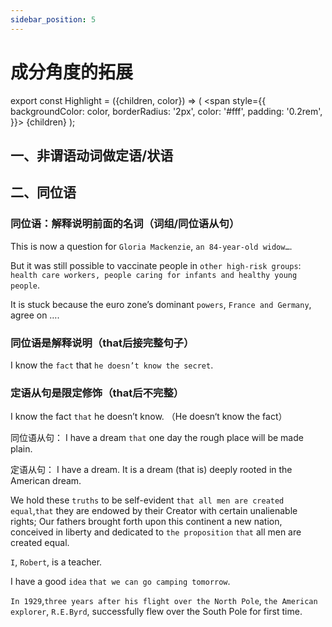 ```yaml
---
sidebar_position: 5
---
```


# 成分角度的拓展

export const Highlight = ({children, color}) => (
  <span
    style={{
      backgroundColor: color,
      borderRadius: '2px',
      color: '#fff',
      padding: '0.2rem',
    }}>
    {children}
  </span>
);

## 一、非谓语动词做定语/状语
## 二、同位语

### 同位语：解释说明前面的名词（词组/同位语从句）

This is now a question for `Gloria Mackenzie`, `an 84-year-old widow…`.

But it was still possible to vaccinate people in `other high-risk groups`: `health care workers, people caring for infants and healthy young people`.

It is stuck because the euro zone’s dominant `powers`, `France and Germany`, agree on ….

### 同位语是解释说明（that后接完整句子）

I know the `fact` that `he doesn’t know the secret`.

### 定语从句是限定修饰（that后不完整）

I know the fact `that` he doesn’t know.
（He doesn‘t know the fact）

同位语从句： I have a dream `that` one day the rough place will be made plain. 

定语从句： I have a dream. It is a dream (that is) deeply rooted in the American dream.

We hold these `truths` to be self-evident `that all men are created equal`,`that` they are endowed by their Creator with certain unalienable rights; Our fathers brought forth upon this continent a new nation, conceived in liberty and dedicated to `the proposition` `that` all men are created equal.

`I`, `Robert`, is a teacher.

I have a good `idea` `that we can go camping tomorrow`.

`In 1929`,`three years after his flight over the North Pole`, `the American explorer`, `R.E.Byrd`, successfully flew over the South Pole for first time.

